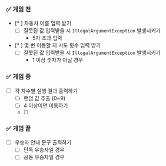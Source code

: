 ### ✅ 게임 전

- [* ]  자동차 이름 입력 받기
    - [ ]  잘못된 값 입력받을 시 `IllegalArgumentException` 발생시키기
        - 5자 초과 입력
- [* ]  몇 번 이동할 지 시도 횟수 입력 받기
    - [ ]  잘못된 값 입력받을 시 `IllegalArgumentException` 발생시키기
        - 1 이상 숫자가 아닐 경우

### ✅ 게임 중

- [ ]  각 차수별 실행 결과 출력하기
    - [ ]  랜덤 값 추출 (0~9)
    - [ ]  4 이상이면 이동하기
    - [ ] 

### ✅ 게임 끝

- [ ]  우승자 안내 문구 출력하기
    - [ ]  단독 우승자일 경우
    - [ ]  공동 우승자일 경우